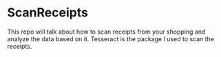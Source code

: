 # ScanReceipts
This repo will talk about how to scan receipts from your shopping and analyze the data based on it. Tesseract is the package I used to scan the receipts.
